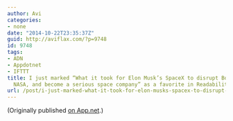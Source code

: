 ```yaml
---
author: Avi
categories:
- none
date: "2014-10-22T23:35:37Z"
guid: http://aviflax.com/?p=9748
id: 9748
tags:
- ADN
- Appdotnet
- IFTTT
title: I just marked “What it took for Elon Musk’s SpaceX to disrupt Boeing, leapfrog
  NASA, and become a serious space company” as a favorite in Readability. http://www.readability.com/articles/2xnkuhgb
url: /post/i-just-marked-what-it-took-for-elon-musks-spacex-to-disrupt-boeing-leapfrog-nasa-and-become-a-serious-space-company-as-a-favorite-in-readability-httpwww-readability-co/
---
```

(Originally published [on App.net](http://alpha.app.net/aviflax/post/41776108).)